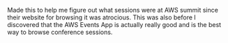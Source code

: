 Made this to help me figure out what sessions were at AWS summit since their website for browsing it was atrocious. This was also before I discovered that the AWS Events App is actually really good and is the best way to browse conference sessions.
